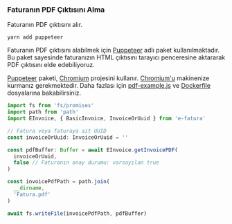 ### Faturanın PDF Çıktısını Alma

Faturanın PDF çıktısını alır.

```shell
yarn add puppeteer
```

Faturanın PDF çıktısını alabilmek için [Puppeteer](https://pptr.dev/) adlı paket kullanılmaktadır. Bu paket sayesinde faturanızın HTML çıktısını tarayıcı penceresine aktararak PDF çıktısını elde edebiliyoruz.

[Puppeteer](https://pptr.dev/) paketi, [Chromium](https://www.chromium.org/Home/) projesini kullanır. [Chromium'u](https://www.chromium.org/Home/) makinenize kurmanız gerekmektedir. Daha fazlası için [pdf-example.js](../examples/pdf-example.js) ve [Dockerfile](../Dockerfile) dosyalarına bakabilirsiniz.

```typescript
import fs from 'fs/promises'
import path from 'path'
import EInvoice, { BasicInvoice, InvoiceOrUuid } from 'e-fatura'

// Fatura veya faturaya ait UUID
const invoiceOrUuid: InvoiceOrUuid = ''

const pdfBuffer: Buffer = await EInvoice.getInvoicePDF(
  invoiceOrUuid,
  false // Faturanın onay durumu: varsayılan true
)

const invoicePdfPath = path.join(
  __dirname,
  'Fatura.pdf'
)

await fs.writeFile(invoicePdfPath, pdfBuffer)
```
